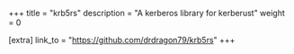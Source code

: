 +++
title = "krb5rs"
description = "A kerberos library for kerberust"
weight = 0

[extra]
link_to = "https://github.com/drdragon79/krb5rs"
+++
